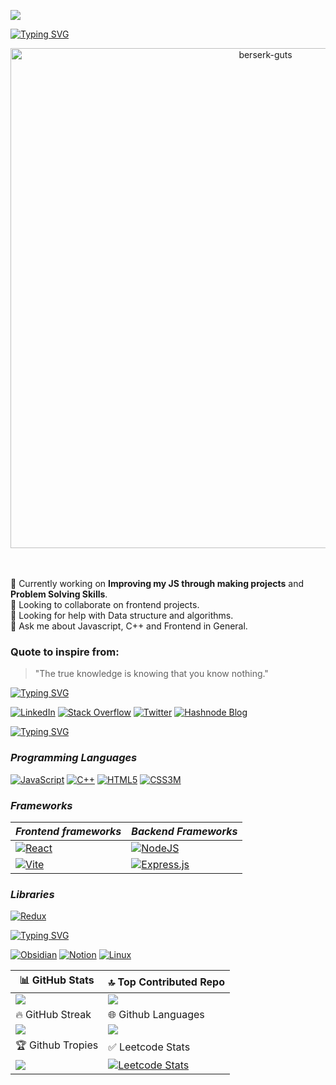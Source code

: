 [![](https://visitcount.itsvg.in/api?id=Prakhargarg-2010196&icon=2&color=3)](https://visitcount.itsvg.in)

[![Typing SVG](https://readme-typing-svg.demolab.com?font=Fira+Code&weight=800&size=25&pause=1000&color=BDF7D4&background=AED2FF00&center=true&vCenter=true&width=435&lines=Hey+There+%F0%9F%91%8B+I+am+Prakhar+Garg)](https://git.io/typing-svg)
<br>
<div align="center">
  <img  width=800 border="round" src="https://github.com/Prakhargarg-2010196/Prakhargarg-2010196/assets/77922738/d2a04a1d-e78d-4d4e-9c69-ddefac37990f" alt="berserk-guts"/>
</div>
<br> <br>


🔭 Currently working on **Improving my JS through making projects** and **Problem Solving Skills**.
<br>
👯 Looking to collaborate on frontend projects.<br>
🤝 Looking for help with Data structure and algorithms.<br>
💬 Ask me about Javascript, C++ and Frontend in General.<br>
 ### Quote to inspire from:<br>
 >  "The true knowledge is knowing that you know nothing."

[![Typing SVG](https://readme-typing-svg.demolab.com?font=Fira+Code&pause=1000&width=435&lines=Follow+Me+Here)](https://git.io/typing-svg)

[![LinkedIn](https://img.shields.io/badge/LinkedIn-black.svg?logo=linkedin&logoColor=blue)](https://linkedin.com/in/prakhargarg23) 
[![Stack Overflow](https://img.shields.io/badge/-Stackoverflow-black?logo=stack-overflow&logoColor=orange)](https://stackoverflow.com/users/15645824/prakhar-garg) 
[![Twitter](https://img.shields.io/badge/Twitter-black.svg?logo=twitter&logoColor=blue)](https://twitter.com/prakhargarg23) 
[![Hashnode Blog](https://img.shields.io/badge/hashnode-black?logo=hashnode&labelColor=blue)](https://prakharblogs.hashnode.dev/)




[![Typing SVG](https://readme-typing-svg.demolab.com?font=Fira+Code&weight=800&size=25&duration=2000&color=BDF7D4&background=AED2FF00&width=435&lines=Tech%20Stack)](https://git.io/typing-svg)
###  _Programming Languages_
[![JavaScript](https://img.shields.io/badge/JavaScript-black?logo=javascript)](https://javascript.info/) 
[![C++](https://img.shields.io/badge/C%2B%2B-black?logo=cplusplus&logoColor=blue)](https://en.cppreference.com/w/) 
[![HTML5](https://img.shields.io/badge/HTML-black?logo=html5)](https://internetingishard.netlify.app/html-and-css/basic-web-pages/index.html)
[![CSS3M](https://img.shields.io/badge/CSS-black?logo=css3&logoColor=blue)](https://internetingishard.netlify.app/html-and-css/basic-web-pages/index.html)

### _Frameworks_
|  _Frontend frameworks_ |  _Backend Frameworks_ |
|------------------------|-----------------------|
| [![React](https://img.shields.io/badge/React-black?logo=react&logoColor=blue)](https://react.dev/) | [![NodeJS](https://img.shields.io/badge/Node-black?logo=react&logoColor=green)](https://nodejs.dev/en/learn/) |
[![Vite](https://img.shields.io/badge/Vite-black?logo=vite)](https://vitejs.dev/) | [![Express.js](https://img.shields.io/badge/Express-black?logo=express&logoColor=red)](https://expressjs.com) |    
 
### _Libraries_
[![Redux](https://img.shields.io/badge/Redux-black?logo=redux&logoColor=red)](https://redux.js.org/)

[![Typing SVG](https://readme-typing-svg.demolab.com?font=Fira+Code&weight=800&size=25&duration=2000&color=BDF7D4&background=AED2FF00&width=435&lines=Productivity+Tools)](https://git.io/typing-svg) 

[![Obsidian](https://img.shields.io/badge/Obsidian-black?style=for-the-badge&logo=Obsidian)](https://obsidian.md/)
[![Notion](https://img.shields.io/badge/Notion-black.svg?style=for-the-badge&logo=notion)](https://www.notion.so)
[![Linux](https://img.shields.io/badge/Linux-black?style=for-the-badge&logo=linux)](https://linuxjourney.com/)

| 📊 GitHub Stats | 🔝 Top Contributed Repo  |
| ----------------|  ----------------------- |
|![](https://github-readme-stats.vercel.app/api?username=Prakhargarg-2010196&theme=highcontrast&hide_border=false&include_all_commits=true&count_private=true) | ![](https://github-contributor-stats.vercel.app/api?username=Prakhargarg-2010196&limit=5&theme=dark&combine_all_yearly_contributions=true) |
| 🔥 GitHub Streak | 🌐 Github Languages |
|![](https://github-readme-streak-stats.herokuapp.com/?user=Prakhargarg-2010196&theme=highcontrast&hide_border=false)|![](https://github-readme-stats.vercel.app/api/top-langs/?username=Prakhargarg-2010196&theme=highcontrast&hide_border=false&include_all_commits=true&count_private=true&layout=compact)|
|  🏆 Github Tropies |  ✅ Leetcode Stats|
|  ![](https://github-profile-trophy.vercel.app/?username=Prakhargarg-2010196&theme=buddhism&no-frame=true&no-bg=true&margin-w=4) |[![Leetcode Stats](https://leetcard.jacoblin.cool/prakhar-garg?ext=heatmap&theme=unicorn,dark)](https://leetcode.com/prakhar-garg/)  |





